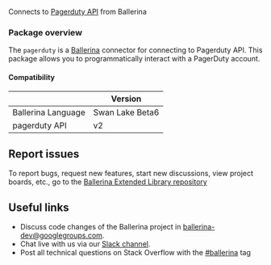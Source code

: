 
Connects to [Pagerduty API](https://developer.pagerduty.com/api-reference/) from Ballerina

### Package overview
The `pagerduty` is a [Ballerina](https://ballerina.io/) connector for connecting to Pagerduty API. This package allows you to programmatically interact with a PagerDuty account.

#### Compatibility
|                            | Version           |
|----------------------------|-------------------|
| Ballerina Language         | Swan Lake Beta6   |
| pagerduty API              | v2                |

## Report issues
To report bugs, request new features, start new discussions, view project boards, etc., go to the [Ballerina Extended Library repository](https://github.com/ballerina-platform/ballerina-extended-library)

## Useful links
- Discuss code changes of the Ballerina project in [ballerina-dev@googlegroups.com](mailto:ballerina-dev@googlegroups.com).
- Chat live with us via our [Slack channel](https://ballerina.io/community/slack/).
- Post all technical questions on Stack Overflow with the [#ballerina](https://stackoverflow.com/questions/tagged/ballerina) tag
